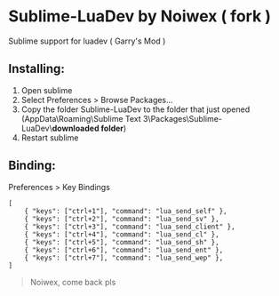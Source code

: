 # Sublime-LuaDev by Noiwex ( fork )
Sublime support for luadev ( Garry's Mod )

## Installing:

1. Open sublime
2. Select Preferences > Browse Packages...
3. Copy the folder Sublime-LuaDev to the folder that just opened (AppData\Roaming\Sublime Text 3\Packages\Sublime-LuaDev\\**downloaded folder**)
4. Restart sublime

## Binding:

Preferences > Key Bindings
```
[
	{ "keys": ["ctrl+1"], "command": "lua_send_self" },
	{ "keys": ["ctrl+2"], "command": "lua_send_sv" },
	{ "keys": ["ctrl+3"], "command": "lua_send_client" },
	{ "keys": ["ctrl+4"], "command": "lua_send_cl" },
	{ "keys": ["ctrl+5"], "command": "lua_send_sh" },
	{ "keys": ["ctrl+6"], "command": "lua_send_ent" },
	{ "keys": ["ctrl+7"], "command": "lua_send_wep" },
]
```


> Noiwex, come back pls

